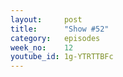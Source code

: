 ```yaml
---
layout:     post
title:      "Show #52"
category:   episodes
week_no:    12
youtube_id: 1g-YTRTTBFc
---
```

